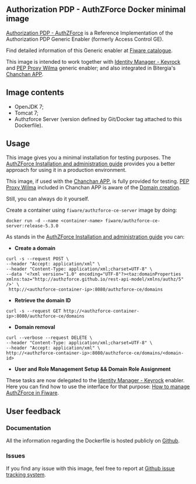 ## Authorization PDP - AuthZForce Docker minimal image

[Authorization PDP - AuthZForce](http://catalogue.fiware.org/enablers/authorization-pdp-authzforce) is a Reference Implementation of the Authorization PDP Generic Enabler (formerly Access Control GE).

Find detailed information of this Generic enabler at [Fiware catalogue](http://catalogue.fiware.org/enablers/authorization-pdp-authzforce).

This image is intended to work together with [Identity Manager - Keyrock](http://catalogue.fiware.org/enablers/identity-management-keyrock) and [PEP Proxy Wilma](http://catalogue.fiware.org/enablers/pep-proxy-wilma) generic enabler; and also integrated in Bitergia's [Chanchan APP](https://github.com/Bitergia/fiware-chanchan).

## Image contents
- OpenJDK 7;
- Tomcat 7;
- Authzforce Server (version defined by Git/Docker tag attached to this Dockerfile).

## Usage

This image gives you a minimal installation for testing purposes. The [AuthZForce Installation and administration guide](http://authzforce-ce-fiware.readthedocs.org/en/release-5.3.0/InstallationAndAdministrationGuide.html) provides you a better approach for using it in a production environment.

This image, if used with the [Chanchan APP](https://github.com/Bitergia/fiware-chanchan), is fully provided for testing. [PEP Proxy Wilma](http://catalogue.fiware.org/enablers/pep-proxy-wilma) included in Chanchan APP is aware of the [Domain creation](http://authzforce-ce-fiware.readthedocs.org/en/release-5.3.0/InstallationAndAdministrationGuide.html#domain-creation). 

Still, you can always do it yourself. 

Create a container using `fiware/authzforce-ce-server` image by doing:

```
docker run -d --name <container-name> fiware/authzforce-ce-server:release-5.3.0
```

As stands in the [AuthZForce Installation and administration guide](http://authzforce-ce-fiware.readthedocs.org/en/release-5.3.0/InstallationAndAdministrationGuide.html#policy-domain-administration) you can:

* **Create a domain**

```
curl -s --request POST \
--header "Accept: application/xml" \
--header "Content-Type: application/xml;charset=UTF-8" \
--data '<?xml version="1.0" encoding="UTF-8"?><taz:domainProperties xmlns:taz="http://authzforce.github.io/rest-api-model/xmlns/authz/5" />' \
 http://<authzforce-container-ip>:8080/authzforce-ce/domains
```

* **Retrieve the domain ID**

```
curl -s --request GET http://<authzforce-container-ip>:8080/authzforce-ce/domains
```

* **Domain removal**

```
curl --verbose --request DELETE \
--header "Content-Type: application/xml;charset=UTF-8" \
--header "Accept: application/xml" \
http://<authzforce-container-ip>:8080/authzforce-ce/domains/<domain-id>
```

* **User and Role Management Setup && Domain Role Assignment**

These tasks are now delegated to the [Identity Manager - Keyrock](http://catalogue.fiware.org/enablers/identity-management-keyrock) enabler. Here you can find how to use the interface for that purpose: [How to manage AuthZForce in Fiware](https://www.fiware.org/devguides/handling-authorization-and-access-control-to-apis/how-to-manage-access-control-in-fiware/).

## User feedback

### Documentation

All the information regarding the Dockerfile is hosted publicly on [Github](https://github.com/authzforce/fiware/tree/master/docker).

### Issues

If you find any issue with this image, feel free to report at [Github issue tracking system](https://github.com/authzforce/fiware/issues).
